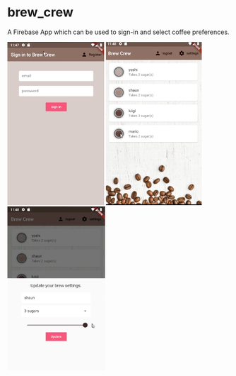 # brew_crew

A Firebase App which can be used to sign-in and select coffee preferences.

![](docs/2020-07-21-13-27-33.png)
![](docs/2020-07-21-13-28-15.png)
![](docs/2020-07-21-13-28-36.png)

